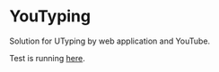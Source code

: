 YouTyping
=========

Solution for UTyping by web application and YouTube.

Test is running [here](http://www.tsg.ne.jp/hakatashi/deploy/YouTyping/).
